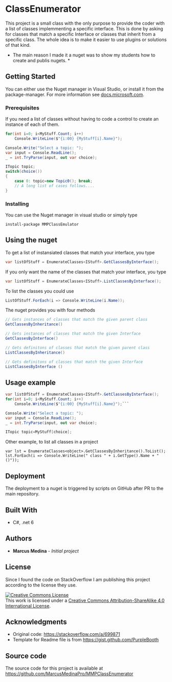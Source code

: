 ﻿# ClassEnumerator

This project is a small class with the only purpose to provide the coder with a list of classes implemmenting a specific interface. This is done by asking for classes that match a specific Interface or classes that inherit from a specific class.  The whole idea is to make it easier to use plugins or solutions of that kind.

* The main reason I made it a nuget was to show my students how to create and publis nugets. *

## Getting Started

You can either use the Nuget manager in Visual Studio, or install it from the package-manager.
For more information see [docs.microsoft.com](https://docs.microsoft.com/en-us/nuget/quickstart/install-and-use-a-package-in-visual-studio).

### Prerequisites

If you need a list of classes without having to code a control to create an instance of each of them.
```cs
for(int i=0; i<MyStuff.Count; i++)
    Console.WriteLine($"{i:00} {MyStuff[i].Name}");

Console.Write("Select a topic: ");
var input = Console.ReadLine();
_ = int.TryParse(input, out var choice);

ITopic topic;
switch(choice())
{
    case 0: topic=new Topic0(); break;
    // A long list of cases follows....
}
```

### Installing

You can use the Nuget manager in visual studio or simply type
```
install-package MMPClassEmulator
```

## Using the nuget

To get a list of instansiated classes that match your interface, you type
```cs
var listOfStuff = EnumerateClasses<IStuff>.GetClassesByInterface();
```
If you only want the name of the classes that match your interface, you type
```cs
var listOfStuff = EnumerateClasses<IStuff>.ListClassesByInterface();
```
To list the classes you could use
```cs
ListOfStuff.ForEach(i => Console.WriteLine(i.Name));
```
The nuget provides you with four methods
```cs
// Gets instances of classes that match the given parent class
GetClassesByInheritance()

// Gets instances of classes that match the given Interface
GetClassesByInterface()

// Gets definitons of classes that match the given parent class
ListClassesByInheritance()

// Gets definitons of classes that match the given Interface
ListClassesByInterface ()
```
## Usage example
```cs
var listOfStuff = EnumerateClasses<IStuff>.GetClassesByInterface();
for(int i=0; i<MyStuff.Count; i++)
    Console.WriteLine($"{i:00} {MyStuff[i].Name}");```

Console.Write("Select a topic: ");
var input = Console.ReadLine();
_ = int.TryParse(input, out var choice);

ITopic topic=MyStuff[choice];
```

Other example, to list all classes in a project
```
var lst = EnumerateClasses<object>.GetClassesByInheritance().ToList();
lst.ForEach(i => Console.WriteLine(" class " + i.GetType().Name + "()"));
```

## Deployment

The deployment to a nuget is triggered by scripts on GitHub after PR to the main repository.

## Built With

* C#, .net 6 
  
## Authors
* **Marcus Medina** - *Initial project*

## License
Since I found the code on StackOverflow I am publishing this project according to the license they use.

[![Creative Commons License](https://i.creativecommons.org/l/by-sa/4.0/88x31.png)](http://creativecommons.org/licenses/by-sa/4.0/)  
This work is licensed under a [Creative Commons Attribution-ShareAlike 4.0 International License](http://creativecommons.org/licenses/by-sa/4.0/).
## Acknowledgments

* Original code: https://stackoverflow.com/a/699871
* Template for Readme file is from https://gist.github.com/PurpleBooth

## Source code
The source code for this project is available at https://github.com/MarcusMedinaPro/MMPClassEnumerator